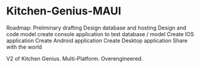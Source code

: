 # Kitchen-Genius-MAUI

Roadmap:
Preliminary drafting
Design database and hosting
Design and code model
create console application to test database / model
Create IOS application
Create Android application
Create Desktop application
Share with the world

V2 of Kitchen Genius. Multi-Platform. Overengineered.
